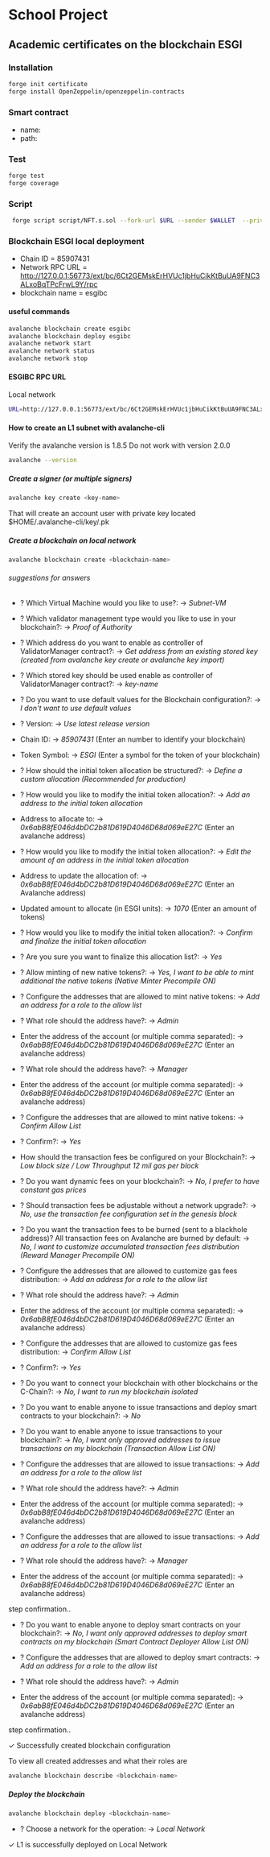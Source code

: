 # School Project

## Academic certificates on the blockchain ESGI

### Installation

```sh
forge init certificate
forge install OpenZeppelin/openzeppelin-contracts
```

### Smart contract

- name:
- path: 

### Test

```sh
forge test
forge coverage 
```

### Script

```sh
 forge script script/NFT.s.sol --fork-url $URL --sender $WALLET  --private-key $PK --broadcast
```

### Blockchain ESGI local deployment

- Chain ID = 85907431
- Network RPC URL = http://127.0.0.1:56773/ext/bc/6Ct2GEMskErHVUc1jbHuCikKtBuUA9FNC3ALxoBqTPcFrwL9Y/rpc
- blockchain name = esgibc

#### useful commands 

```sh
avalanche blockchain create esgibc
avalanche blockchain deploy esgibc
avalanche network start
avalanche network status
avalanche network stop
```

#### ESGIBC RPC URL

Local network

```sh
URL=http://127.0.0.1:56773/ext/bc/6Ct2GEMskErHVUc1jbHuCikKtBuUA9FNC3ALxoBqTPcFrwL9Y/rpc
```

#### How to create an L1 subnet with avalanche-cli

Verify the avalanche version is 1.8.5
Do not work with version 2.0.0

```sh
avalanche --version
```

##### Create a signer (or multiple signers)

```sh
avalanche key create <key-name>
```

That will create an account user with private key located $HOME/.avalanche-cli/key/<key-name>.pk

##### Create a blockchain on local network

```sh
avalanche blockchain create <blockchain-name>
```

###### suggestions for answers

- ? Which Virtual Machine would you like to use?:
-> *Subnet-VM*

- ? Which validator management type would you like to use in your blockchain?:
-> *Proof of Authority*

- ? Which address do you want to enable as controller of ValidatorManager contract?:
-> *Get address from an existing stored key (created from avalanche key create or avalanche key import)*

- ? Which stored key should be used enable as controller of ValidatorManager contract?:
-> *key-name*

- ? Do you want to use default values for the Blockchain configuration?:
-> *I don't want to use default values*

- ? Version:
-> *Use latest release version*

- Chain ID: 
-> *85907431* (Enter an number to identify your blockchain)

- Token Symbol: 
-> *ESGI* (Enter a symbol for the token of your blockchain)

- ? How should the initial token allocation be structured?:
-> *Define a custom allocation (Recommended for production)*

- ? How would you like to modify the initial token allocation?:
-> *Add an address to the initial token allocation*

- Address to allocate to: 
-> *0x6abB8fE046d4bDC2b81D619D4046D68d069eE27C* (Enter an avalanche address)

- ? How would you like to modify the initial token allocation?:
-> *Edit the amount of an address in the initial token allocation*

- Address to update the allocation of: 
-> *0x6abB8fE046d4bDC2b81D619D4046D68d069eE27C* (Enter an Avalanche address)

- Updated amount to allocate (in ESGI units): 
-> *1070* (Enter an amount of tokens)

- ? How would you like to modify the initial token allocation?:
-> *Confirm and finalize the initial token allocation*

- ? Are you sure you want to finalize this allocation list?:
-> *Yes*

- ? Allow minting of new native tokens?:
-> *Yes, I want to be able to mint additional the native tokens (Native Minter Precompile ON)*

- ? Configure the addresses that are allowed to mint native tokens:
-> *Add an address for a role to the allow list*

- ? What role should the address have?:
-> *Admin*

- Enter the address of the account (or multiple comma separated):
-> *0x6abB8fE046d4bDC2b81D619D4046D68d069eE27C* (Enter an avalanche address)

- ? What role should the address have?:
-> *Manager*

- Enter the address of the account (or multiple comma separated):
-> *0x6abB8fE046d4bDC2b81D619D4046D68d069eE27C* (Enter an avalanche address)

- ? Configure the addresses that are allowed to mint native tokens:
-> *Confirm Allow List*

- ? Confirm?:
-> *Yes*

- How should the transaction fees be configured on your Blockchain?:
-> *Low block size    / Low Throughput    12 mil gas per block*

- ? Do you want dynamic fees on your blockchain?:
-> *No, I prefer to have constant gas prices*

- ? Should transaction fees be adjustable without a network upgrade?:
-> *No, use the transaction fee configuration set in the genesis block*

- ? Do you want the transaction fees to be burned (sent to a blackhole address)? All transaction fees on Avalanche are burned by default:
-> *No, I want to customize accumulated transaction fees distribution (Reward Manager Precompile ON)*

- ? Configure the addresses that are allowed to customize gas fees distribution:
-> *Add an address for a role to the allow list*

- ? What role should the address have?:
-> *Admin*

- Enter the address of the account (or multiple comma separated):
-> *0x6abB8fE046d4bDC2b81D619D4046D68d069eE27C* (Enter an avalanche address)

- ? Configure the addresses that are allowed to customize gas fees distribution:
-> *Confirm Allow List*

- ? Confirm?:
-> *Yes*

- ? Do you want to connect your blockchain with other blockchains or the C-Chain?:
-> *No, I want to run my blockchain isolated*

- ? Do you want to enable anyone to issue transactions and deploy smart contracts to your blockchain?:
-> *No*

- ? Do you want to enable anyone to issue transactions to your blockchain?:
-> *No, I want only approved addresses to issue transactions on my blockchain (Transaction Allow List ON)*

- ? Configure the addresses that are allowed to issue transactions:
-> *Add an address for a role to the allow list*

- ? What role should the address have?:
-> *Admin*

- Enter the address of the account (or multiple comma separated):
-> *0x6abB8fE046d4bDC2b81D619D4046D68d069eE27C* (Enter an avalanche address)

- ? Configure the addresses that are allowed to issue transactions:
-> *Add an address for a role to the allow list*

- ? What role should the address have?:
-> *Manager*

- Enter the address of the account (or multiple comma separated):
-> *0x6abB8fE046d4bDC2b81D619D4046D68d069eE27C* (Enter an avalanche address)

step confirmation..

- ? Do you want to enable anyone to deploy smart contracts on your blockchain?:
-> *No, I want only approved addresses to deploy smart contracts on my blockchain (Smart Contract Deployer Allow List ON)*

- ? Configure the addresses that are allowed to deploy smart contracts:
-> *Add an address for a role to the allow list*

- ? What role should the address have?:
-> *Admin*

- Enter the address of the account (or multiple comma separated):
-> *0x6abB8fE046d4bDC2b81D619D4046D68d069eE27C* (Enter an avalanche address)

step confirmation..

✓ Successfully created blockchain configuration


To view all created addresses and what their roles are

```sh
avalanche blockchain describe <blockchain-name>
```

##### Deploy the blockchain

```sh
avalanche blockchain deploy <blockchain-name>
```

- ? Choose a network for the operation:
-> *Local Network*

✓ L1 is successfully deployed on Local Network
